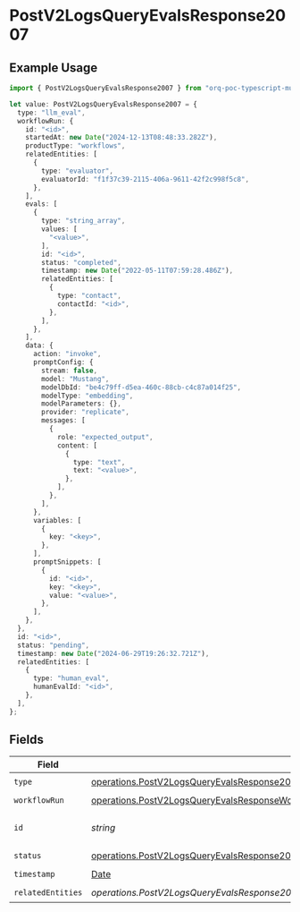 # PostV2LogsQueryEvalsResponse2007

## Example Usage

```typescript
import { PostV2LogsQueryEvalsResponse2007 } from "orq-poc-typescript-multi-env-version/models/operations";

let value: PostV2LogsQueryEvalsResponse2007 = {
  type: "llm_eval",
  workflowRun: {
    id: "<id>",
    startedAt: new Date("2024-12-13T08:48:33.282Z"),
    productType: "workflows",
    relatedEntities: [
      {
        type: "evaluator",
        evaluatorId: "f1f37c39-2115-406a-9611-42f2c998f5c8",
      },
    ],
    evals: [
      {
        type: "string_array",
        values: [
          "<value>",
        ],
        id: "<id>",
        status: "completed",
        timestamp: new Date("2022-05-11T07:59:28.486Z"),
        relatedEntities: [
          {
            type: "contact",
            contactId: "<id>",
          },
        ],
      },
    ],
    data: {
      action: "invoke",
      promptConfig: {
        stream: false,
        model: "Mustang",
        modelDbId: "be4c79ff-d5ea-460c-88cb-c4c87a014f25",
        modelType: "embedding",
        modelParameters: {},
        provider: "replicate",
        messages: [
          {
            role: "expected_output",
            content: [
              {
                type: "text",
                text: "<value>",
              },
            ],
          },
        ],
      },
      variables: [
        {
          key: "<key>",
        },
      ],
      promptSnippets: [
        {
          id: "<id>",
          key: "<key>",
          value: "<value>",
        },
      ],
    },
  },
  id: "<id>",
  status: "pending",
  timestamp: new Date("2024-06-29T19:26:32.721Z"),
  relatedEntities: [
    {
      type: "human_eval",
      humanEvalId: "<id>",
    },
  ],
};
```

## Fields

| Field                                                                                                                                                                                    | Type                                                                                                                                                                                     | Required                                                                                                                                                                                 | Description                                                                                                                                                                              |
| ---------------------------------------------------------------------------------------------------------------------------------------------------------------------------------------- | ---------------------------------------------------------------------------------------------------------------------------------------------------------------------------------------- | ---------------------------------------------------------------------------------------------------------------------------------------------------------------------------------------- | ---------------------------------------------------------------------------------------------------------------------------------------------------------------------------------------- |
| `type`                                                                                                                                                                                   | [operations.PostV2LogsQueryEvalsResponse200ApplicationJSONResponseBodyItems47Type](../../models/operations/postv2logsqueryevalsresponse200applicationjsonresponsebodyitems47type.md)     | :heavy_check_mark:                                                                                                                                                                       | N/A                                                                                                                                                                                      |
| `workflowRun`                                                                                                                                                                            | [operations.PostV2LogsQueryEvalsResponseWorkflowRun](../../models/operations/postv2logsqueryevalsresponseworkflowrun.md)                                                                 | :heavy_check_mark:                                                                                                                                                                       | N/A                                                                                                                                                                                      |
| `id`                                                                                                                                                                                     | *string*                                                                                                                                                                                 | :heavy_check_mark:                                                                                                                                                                       | The id of the resource                                                                                                                                                                   |
| `status`                                                                                                                                                                                 | [operations.PostV2LogsQueryEvalsResponse200ApplicationJSONResponseBodyItems47Status](../../models/operations/postv2logsqueryevalsresponse200applicationjsonresponsebodyitems47status.md) | :heavy_check_mark:                                                                                                                                                                       | N/A                                                                                                                                                                                      |
| `timestamp`                                                                                                                                                                              | [Date](https://developer.mozilla.org/en-US/docs/Web/JavaScript/Reference/Global_Objects/Date)                                                                                            | :heavy_check_mark:                                                                                                                                                                       | N/A                                                                                                                                                                                      |
| `relatedEntities`                                                                                                                                                                        | *operations.PostV2LogsQueryEvalsResponse200ApplicationJSONResponseBodyItems47RelatedEntities*[]                                                                                          | :heavy_check_mark:                                                                                                                                                                       | N/A                                                                                                                                                                                      |
